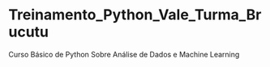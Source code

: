 # Treinamento_Python_Vale_Turma_Brucutu
Curso Básico de Python Sobre Análise de Dados e Machine Learning
